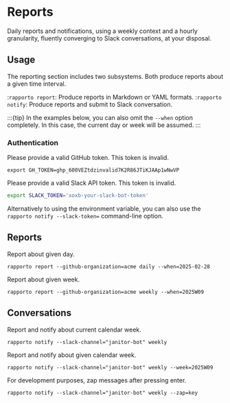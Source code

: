 # Reports

Daily reports and notifications, using a weekly context and a hourly
granularity, fluently converging to Slack conversations, at your disposal.


## Usage

The reporting section includes two subsystems. Both produce reports about
a given time interval.

:`rapporto report`: Produce reports in Markdown or YAML formats. 
:`rapporto notify`: Produce reports and submit to Slack conversation.

:::{tip}
In the examples below, you can also omit the `--when` option completely.
In this case, the current day or week will be assumed.
:::

### Authentication

Please provide a valid GitHub token. This token is invalid.
```shell
export GH_TOKEN=ghp_600VEZtdzinvalid7K2R86JTiKJAAp1wNwVP
```

Please provide a valid Slack API token. This token is invalid.
```bash
export SLACK_TOKEN='xoxb-your-slack-bot-token'
```
Alternatively to using the environment variable, you can also use the
`rapporto notify --slack-token=` command-line option.


## Reports

Report about given day.
```shell
rapporto report --github-organization=acme daily --when=2025-02-28
```

Report about given week.
```shell
rapporto report --github-organization=acme weekly --when=2025W09
```


## Conversations

Report and notify about current calendar week.
```shell
rapporto notify --slack-channel="janitor-bot" weekly
```

Report and notify about given calendar week.
```shell
rapporto notify --slack-channel="janitor-bot" weekly --week=2025W09
```

For development purposes, zap messages after pressing enter.
```shell
rapporto notify --slack-channel="janitor-bot" weekly --zap=key
```
